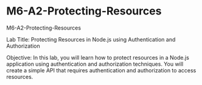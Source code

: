 # M6-A2-Protecting-Resources
M6-A2-Protecting-Resources

Lab Title: Protecting Resources in Node.js using Authentication and Authorization

Objective: In this lab, you will learn how to protect resources in a Node.js application using authentication and authorization techniques. You will create a simple API that requires authentication and authorization to access resources.